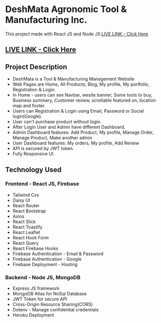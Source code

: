# DeshMata Agronomic Tool & Manufacturing Inc.

This project made with React JS and Node JS [LIVE LINK - Click Here](https://deshmata-e6bec.web.app/)

## [LIVE LINK - Click Here](https://deshmata-e6bec.web.app/)

## Project Description

* DeshMata is a Tool & Manufacturing  Management Website
* Web Pages are Home, All Products, Blog, My profile, My portfolio, Registration & Login.
* In Home - users can see Navbar, wesite banner, Some tools to buy, Business summary, Customer review, scrollable featured on, location map and footer.
* Users can Registration & Login using Email, Password or Social login(Google).
* User can't purchase product without login.
* After Login User and Admin have different Dashboard.
* Admin Dashboard features: Add Product, My profile, Manage Order, Manage Product, Make another admin
* User Dashboard features: My orders, My profile, Add Review
* API is secured by JWT token.
* Fully Responsive UI.


## Technology Used

### Frontend - React JS, Firebase

* Tailwind Css  
* Daisy UI 
* React Router 
* React Bootstrap
* Axios
* React Slick
* React Toastify
* React Leaflet
* React Hook Form
* React Query 
* React Firebase Hooks
* Firebase Authentication - Email & Password
* Firebase Authentication - Google
* Firebase Deployment - Hosting

### Backend - Node JS, MongoDB 

* Express JS framework
* MongoDB Atlas for NoSql Database
* JWT Token for secure API
* Cross-Origin Resource Sharing(CORS)
* Dotenv - Manage confidential credentials
* Heroku Deployment
